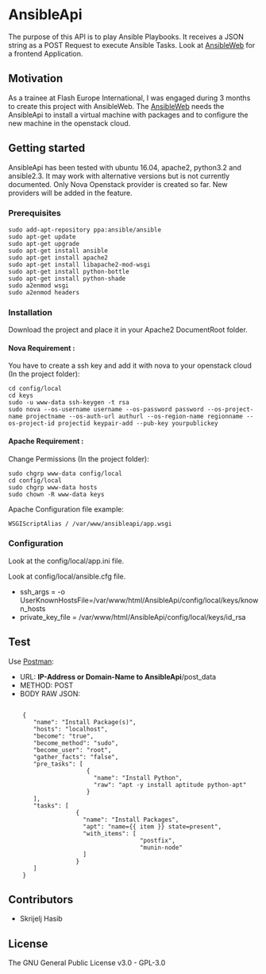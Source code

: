 # AnsibleApi

The purpose of this API is to play Ansible Playbooks. It receives a JSON string as a POST Request to execute Ansible Tasks.
Look at [AnsibleWeb](https://github.com/skrijeljhasib/AnsibleWeb) for a frontend Application.

## Motivation

As a trainee at Flash Europe International, I was engaged during 3 months to create this project with AnsibleWeb.
The [AnsibleWeb](https://github.com/skrijeljhasib/AnsibleWeb) needs the AnsibleApi to install a virtual machine with packages and to configure the new machine in the openstack cloud.

## Getting started

AnsibleApi has been tested with ubuntu 16.04, apache2, python3.2 and ansible2.3.
It may work with alternative versions but is not currently documented.
Only Nova Openstack provider is created so far. New providers will be added in the feature. 

### Prerequisites

```
sudo add-apt-repository ppa:ansible/ansible
sudo apt-get update
sudo apt-get upgrade
sudo apt-get install ansible
sudo apt-get install apache2
sudo apt-get install libapache2-mod-wsgi
sudo apt-get install python-bottle
sudo apt-get install python-shade
sudo a2enmod wsgi
sudo a2enmod headers
```

### Installation

Download the project and place it in your Apache2 DocumentRoot folder.

#### Nova Requirement :
You have to create a ssh key and add it with nova to your openstack cloud (In the project folder):
```
cd config/local
cd keys
sudo -u www-data ssh-keygen -t rsa
sudo nova --os-username username --os-password password --os-project-name projectname --os-auth-url authurl --os-region-name regionname --os-project-id projectid keypair-add --pub-key yourpublickey
```

#### Apache Requirement :
Change Permissions (In the project folder):
```
sudo chgrp www-data config/local
cd config/local
sudo chgrp www-data hosts
sudo chown -R www-data keys
```

Apache Configuration file example:

```
WSGIScriptAlias / /var/www/ansibleapi/app.wsgi
```

### Configuration

Look at the config/local/app.ini file.

Look at config/local/ansible.cfg file.

* ssh_args = -o UserKnownHostsFile=/var/www/html/AnsibleApi/config/local/keys/known_hosts
* private_key_file = /var/www/html/AnsibleApi/config/local/keys/id_rsa

## Test

Use [Postman](https://www.getpostman.com/):

* URL: **IP-Address or Domain-Name to AnsibleApi**/post_data
* METHOD: POST
* BODY RAW JSON: 
```

    {
       "name": "Install Package(s)",
       "hosts": "localhost",
       "become": "true",
       "become_method": "sudo",
       "become_user": "root",
       "gather_facts": "false",
       "pre_tasks": [
                      {
                        "name": "Install Python",
                        "raw": "apt -y install aptitude python-apt"
                      }
       ],
       "tasks": [
                   {
                     "name": "Install Packages",
                     "apt": "name={{ item }} state=present",
                     "with_items": [
                                     "postfix",
                                     "munin-node"
                     ]
                   }
       ]
    }

```

## Contributors

* Skrijelj Hasib

## License
The GNU General Public License v3.0 - GPL-3.0
